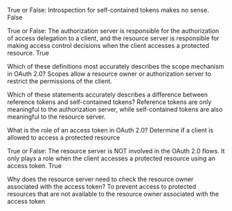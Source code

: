 True or False: Introspection for self-contained tokens makes no sense.
False

True or False: The authorization server is responsible for the authorization of access delegation to a client, and the resource server is responsible for making access control decisions when the client accesses a protected resource.
True

Which of these definitions most accurately describes the scope mechanism in OAuth 2.0?
Scopes allow a resource owner or authorization server to restrict the permissions of the client.

Which of these statements accurately describes a difference between reference tokens and self-contained tokens?
Reference tokens are only meaningful to the authorization server, while self-contained tokens are also meaningful to the resource server.

What is the role of an access token in OAuth 2.0?
Determine if a client is allowed to access a protected resource

True or False: The resource server is NOT involved in the OAuth 2.0 flows. It only plays a role when the client accesses a protected resource using an access token.
True

Why does the resource server need to check the resource owner associated with the access token?
To prevent access to protected resources that are not available to the resource owner associated with the access token